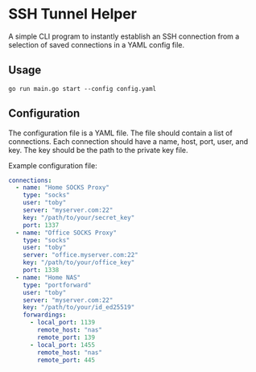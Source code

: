 # SSH Tunnel Helper

A simple CLI program to instantly establish an SSH connection from a selection of saved connections in a YAML config file.

## Usage

```shell
go run main.go start --config config.yaml
```

## Configuration

The configuration file is a YAML file. The file should contain a list of connections. Each connection should have a name, host, port, user, and key. The key should be the path to the private key file.

Example configuration file:

```yaml
connections:
  - name: "Home SOCKS Proxy"
    type: "socks"
    user: "toby"
    server: "myserver.com:22"
    key: "/path/to/your/secret_key"
    port: 1337
  - name: "Office SOCKS Proxy"
    type: "socks"
    user: "toby"
    server: "office.myserver.com:22"
    key: "/path/to/your/office_key"
    port: 1338
  - name: "Home NAS"
    type: "portforward"
    user: "toby"
    server: "myserver.com:22"
    key: "/path/to/your/id_ed25519"
    forwardings:
      - local_port: 1139
        remote_host: "nas"
        remote_port: 139
      - local_port: 1455
        remote_host: "nas"
        remote_port: 445
```
